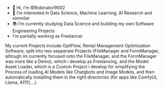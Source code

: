 - 👋 Hi, I’m @Robinator9002
- 👀 I’m interested in Data Science, Machine Learning, AI Research and simmilar
- 📚 I’m currently studying Data Science and building my own Software Engineering Projects
- I'm partially working as Freelancer

My current Projects include OptiFlow, Rental Management Optimization Software, split into two sepperate Projects (FileManager and FormManager, alltough im currently focused onto the FileManager, and the FormManager was more like a Demo), which i develop as Freelancing, and the Model Asset Loader, which is a Custom Project i develop for simplifying the Process of loading AI Models like Chatgbots and Image Models, and then automatically installing them in the right directories (for apps like ComfyUI, Llama, A1111,...). 
